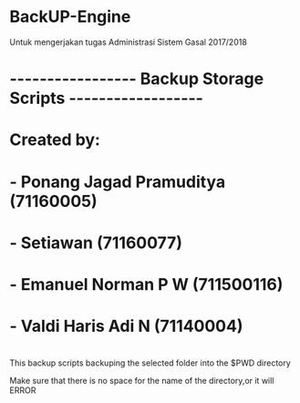 # BackUP-Engine
Untuk mengerjakan tugas Administrasi Sistem Gasal 2017/2018

# ----------------- Backup Storage Scripts ------------------ #

# Created by:                                                 #
# - Ponang Jagad Pramuditya (71160005)                        #
# - Setiawan (71160077)                                       #
# - Emanuel Norman P W (711500116)                            #
# - Valdi Haris Adi N (71140004)                              #
#                                                             #

This backup scripts backuping the selected folder into the $PWD directory

Make sure that there is no space for the name of the directory,or it will ERROR
